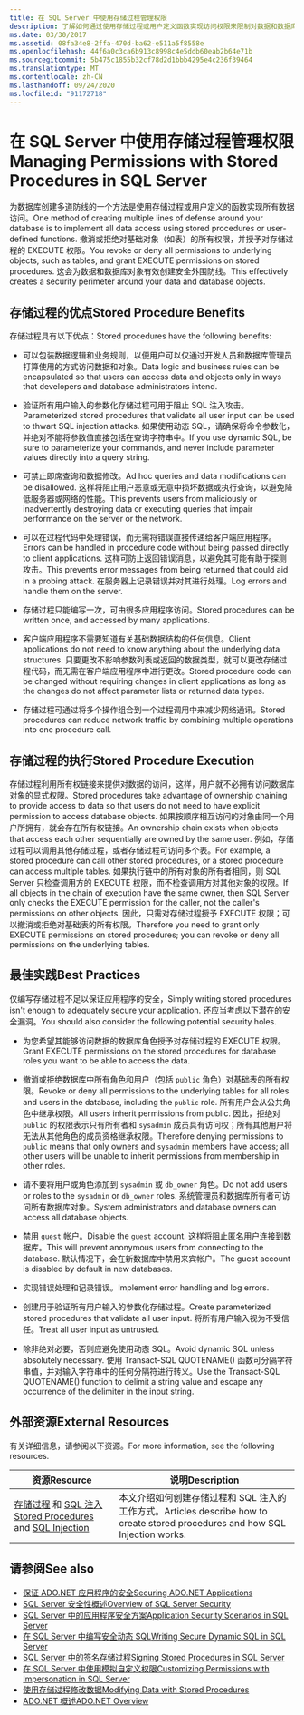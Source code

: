 ```yaml
---
title: 在 SQL Server 中使用存储过程管理权限
description: 了解如何通过使用存储过程或用户定义函数实现访问权限来限制对数据和数据库对象的访问。
ms.date: 03/30/2017
ms.assetid: 08fa34e8-2ffa-470d-ba62-e511a5f8558e
ms.openlocfilehash: 44f6a0c3ca6b913c8998c4e5ddb60eab2b64e71b
ms.sourcegitcommit: 5b475c1855b32cf78d2d1bbb4295e4c236f39464
ms.translationtype: MT
ms.contentlocale: zh-CN
ms.lasthandoff: 09/24/2020
ms.locfileid: "91172718"
---
```

# <a name="managing-permissions-with-stored-procedures-in-sql-server"></a><span data-ttu-id="397f7-103">在 SQL Server 中使用存储过程管理权限</span><span class="sxs-lookup"><span data-stu-id="397f7-103">Managing Permissions with Stored Procedures in SQL Server</span></span>

<span data-ttu-id="397f7-104">为数据库创建多道防线的一个方法是使用存储过程或用户定义的函数实现所有数据访问。</span><span class="sxs-lookup"><span data-stu-id="397f7-104">One method of creating multiple lines of defense around your database is to implement all data access using stored procedures or user-defined functions.</span></span> <span data-ttu-id="397f7-105">撤消或拒绝对基础对象（如表）的所有权限，并授予对存储过程的 EXECUTE 权限。</span><span class="sxs-lookup"><span data-stu-id="397f7-105">You revoke or deny all permissions to underlying objects, such as tables, and grant EXECUTE permissions on stored procedures.</span></span> <span data-ttu-id="397f7-106">这会为数据和数据库对象有效创建安全外围防线。</span><span class="sxs-lookup"><span data-stu-id="397f7-106">This effectively creates a security perimeter around your data and database objects.</span></span>  
  
## <a name="stored-procedure-benefits"></a><span data-ttu-id="397f7-107">存储过程的优点</span><span class="sxs-lookup"><span data-stu-id="397f7-107">Stored Procedure Benefits</span></span>  

 <span data-ttu-id="397f7-108">存储过程具有以下优点：</span><span class="sxs-lookup"><span data-stu-id="397f7-108">Stored procedures have the following benefits:</span></span>  
  
- <span data-ttu-id="397f7-109">可以包装数据逻辑和业务规则，以便用户可以仅通过开发人员和数据库管理员打算使用的方式访问数据和对象。</span><span class="sxs-lookup"><span data-stu-id="397f7-109">Data logic and business rules can be encapsulated so that users can access data and objects only in ways that developers and database administrators intend.</span></span>  
  
- <span data-ttu-id="397f7-110">验证所有用户输入的参数化存储过程可用于阻止 SQL 注入攻击。</span><span class="sxs-lookup"><span data-stu-id="397f7-110">Parameterized stored procedures that validate all user input can be used to thwart SQL injection attacks.</span></span> <span data-ttu-id="397f7-111">如果使用动态 SQL，请确保将命令参数化，并绝对不能将参数值直接包括在查询字符串中。</span><span class="sxs-lookup"><span data-stu-id="397f7-111">If you use dynamic SQL, be sure to parameterize your commands, and never include parameter values directly into a query string.</span></span>  
  
- <span data-ttu-id="397f7-112">可禁止即席查询和数据修改。</span><span class="sxs-lookup"><span data-stu-id="397f7-112">Ad hoc queries and data modifications can be disallowed.</span></span> <span data-ttu-id="397f7-113">这样将阻止用户恶意或无意中损坏数据或执行查询，以避免降低服务器或网络的性能。</span><span class="sxs-lookup"><span data-stu-id="397f7-113">This prevents users from maliciously or inadvertently destroying data or executing queries that impair performance on the server or the network.</span></span>  
  
- <span data-ttu-id="397f7-114">可以在过程代码中处理错误，而无需将错误直接传递给客户端应用程序。</span><span class="sxs-lookup"><span data-stu-id="397f7-114">Errors can be handled in procedure code without being passed directly to client applications.</span></span> <span data-ttu-id="397f7-115">这样可防止返回错误消息，以避免其可能有助于探测攻击。</span><span class="sxs-lookup"><span data-stu-id="397f7-115">This prevents error messages from being returned that could aid in a probing attack.</span></span> <span data-ttu-id="397f7-116">在服务器上记录错误并对其进行处理。</span><span class="sxs-lookup"><span data-stu-id="397f7-116">Log errors and handle them on the server.</span></span>  
  
- <span data-ttu-id="397f7-117">存储过程只能编写一次，可由很多应用程序访问。</span><span class="sxs-lookup"><span data-stu-id="397f7-117">Stored procedures can be written once, and accessed by many applications.</span></span>  
  
- <span data-ttu-id="397f7-118">客户端应用程序不需要知道有关基础数据结构的任何信息。</span><span class="sxs-lookup"><span data-stu-id="397f7-118">Client applications do not need to know anything about the underlying data structures.</span></span> <span data-ttu-id="397f7-119">只要更改不影响参数列表或返回的数据类型，就可以更改存储过程代码，而无需在客户端应用程序中进行更改。</span><span class="sxs-lookup"><span data-stu-id="397f7-119">Stored procedure code can be changed without requiring changes in client applications as long as the changes do not affect parameter lists or returned data types.</span></span>  
  
- <span data-ttu-id="397f7-120">存储过程可通过将多个操作组合到一个过程调用中来减少网络通讯。</span><span class="sxs-lookup"><span data-stu-id="397f7-120">Stored procedures can reduce network traffic by combining multiple operations into one procedure call.</span></span>  
  
## <a name="stored-procedure-execution"></a><span data-ttu-id="397f7-121">存储过程的执行</span><span class="sxs-lookup"><span data-stu-id="397f7-121">Stored Procedure Execution</span></span>  

 <span data-ttu-id="397f7-122">存储过程利用所有权链接来提供对数据的访问，这样，用户就不必拥有访问数据库对象的显式权限。</span><span class="sxs-lookup"><span data-stu-id="397f7-122">Stored procedures take advantage of ownership chaining to provide access to data so that users do not need to have explicit permission to access database objects.</span></span> <span data-ttu-id="397f7-123">如果按顺序相互访问的对象由同一个用户所拥有，就会存在所有权链接。</span><span class="sxs-lookup"><span data-stu-id="397f7-123">An ownership chain exists when objects that access each other sequentially are owned by the same user.</span></span> <span data-ttu-id="397f7-124">例如，存储过程可以调用其他存储过程，或者存储过程可访问多个表。</span><span class="sxs-lookup"><span data-stu-id="397f7-124">For example, a stored procedure can call other stored procedures, or a stored procedure can access multiple tables.</span></span> <span data-ttu-id="397f7-125">如果执行链中的所有对象的所有者相同，则 SQL Server 只检查调用方的 EXECUTE 权限，而不检查调用方对其他对象的权限。</span><span class="sxs-lookup"><span data-stu-id="397f7-125">If all objects in the chain of execution have the same owner, then SQL Server only checks the EXECUTE permission for the caller, not the caller's permissions on other objects.</span></span> <span data-ttu-id="397f7-126">因此，只需对存储过程授予 EXECUTE 权限；可以撤消或拒绝对基础表的所有权限。</span><span class="sxs-lookup"><span data-stu-id="397f7-126">Therefore you need to grant only EXECUTE permissions on stored procedures; you can revoke or deny all permissions on the underlying tables.</span></span>  
  
## <a name="best-practices"></a><span data-ttu-id="397f7-127">最佳实践</span><span class="sxs-lookup"><span data-stu-id="397f7-127">Best Practices</span></span>  

 <span data-ttu-id="397f7-128">仅编写存储过程不足以保证应用程序的安全，</span><span class="sxs-lookup"><span data-stu-id="397f7-128">Simply writing stored procedures isn't enough to adequately secure your application.</span></span> <span data-ttu-id="397f7-129">还应当考虑以下潜在的安全漏洞。</span><span class="sxs-lookup"><span data-stu-id="397f7-129">You should also consider the following potential security holes.</span></span>  
  
- <span data-ttu-id="397f7-130">为您希望其能够访问数据的数据库角色授予对存储过程的 EXECUTE 权限。</span><span class="sxs-lookup"><span data-stu-id="397f7-130">Grant EXECUTE permissions on the stored procedures for database roles you want to be able to access the data.</span></span>  
  
- <span data-ttu-id="397f7-131">撤消或拒绝数据库中所有角色和用户（包括 `public` 角色）对基础表的所有权限。</span><span class="sxs-lookup"><span data-stu-id="397f7-131">Revoke or deny all permissions to the underlying tables for all roles and users in the database, including the `public` role.</span></span> <span data-ttu-id="397f7-132">所有用户会从公共角色中继承权限。</span><span class="sxs-lookup"><span data-stu-id="397f7-132">All users inherit permissions from public.</span></span> <span data-ttu-id="397f7-133">因此，拒绝对 `public` 的权限表示只有所有者和 `sysadmin` 成员具有访问权；所有其他用户将无法从其他角色的成员资格继承权限。</span><span class="sxs-lookup"><span data-stu-id="397f7-133">Therefore denying permissions to `public` means that only owners and `sysadmin` members have access; all other users will be unable to inherit permissions from membership in other roles.</span></span>  
  
- <span data-ttu-id="397f7-134">请不要将用户或角色添加到 `sysadmin` 或 `db_owner` 角色。</span><span class="sxs-lookup"><span data-stu-id="397f7-134">Do not add users or roles to the `sysadmin` or `db_owner` roles.</span></span> <span data-ttu-id="397f7-135">系统管理员和数据库所有者可访问所有数据库对象。</span><span class="sxs-lookup"><span data-stu-id="397f7-135">System administrators and database owners can access all database objects.</span></span>  
  
- <span data-ttu-id="397f7-136">禁用 `guest` 帐户。</span><span class="sxs-lookup"><span data-stu-id="397f7-136">Disable the `guest` account.</span></span> <span data-ttu-id="397f7-137">这样将阻止匿名用户连接到数据库。</span><span class="sxs-lookup"><span data-stu-id="397f7-137">This will prevent anonymous users from connecting to the database.</span></span> <span data-ttu-id="397f7-138">默认情况下，会在新数据库中禁用来宾帐户。</span><span class="sxs-lookup"><span data-stu-id="397f7-138">The guest account is disabled by default in new databases.</span></span>  
  
- <span data-ttu-id="397f7-139">实现错误处理和记录错误。</span><span class="sxs-lookup"><span data-stu-id="397f7-139">Implement error handling and log errors.</span></span>  
  
- <span data-ttu-id="397f7-140">创建用于验证所有用户输入的参数化存储过程。</span><span class="sxs-lookup"><span data-stu-id="397f7-140">Create parameterized stored procedures that validate all user input.</span></span> <span data-ttu-id="397f7-141">将所有用户输入视为不受信任。</span><span class="sxs-lookup"><span data-stu-id="397f7-141">Treat all user input as untrusted.</span></span>  
  
- <span data-ttu-id="397f7-142">除非绝对必要，否则应避免使用动态 SQL。</span><span class="sxs-lookup"><span data-stu-id="397f7-142">Avoid dynamic SQL unless absolutely necessary.</span></span> <span data-ttu-id="397f7-143">使用 Transact-SQL QUOTENAME() 函数可分隔字符串值，并对输入字符串中的任何分隔符进行转义。</span><span class="sxs-lookup"><span data-stu-id="397f7-143">Use the Transact-SQL QUOTENAME() function to delimit a string value and escape any occurrence of the delimiter in the input string.</span></span>  
  
## <a name="external-resources"></a><span data-ttu-id="397f7-144">外部资源</span><span class="sxs-lookup"><span data-stu-id="397f7-144">External Resources</span></span>  

 <span data-ttu-id="397f7-145">有关详细信息，请参阅以下资源。</span><span class="sxs-lookup"><span data-stu-id="397f7-145">For more information, see the following resources.</span></span>  
  
|<span data-ttu-id="397f7-146">资源</span><span class="sxs-lookup"><span data-stu-id="397f7-146">Resource</span></span>|<span data-ttu-id="397f7-147">说明</span><span class="sxs-lookup"><span data-stu-id="397f7-147">Description</span></span>|  
|--------------|-----------------|  
|<span data-ttu-id="397f7-148">[存储过程](/sql/relational-databases/stored-procedures/stored-procedures-database-engine) 和 [SQL 注入](/sql/relational-databases/security/sql-injection)</span><span class="sxs-lookup"><span data-stu-id="397f7-148">[Stored Procedures](/sql/relational-databases/stored-procedures/stored-procedures-database-engine) and [SQL Injection](/sql/relational-databases/security/sql-injection)</span></span>|<span data-ttu-id="397f7-149">本文介绍如何创建存储过程和 SQL 注入的工作方式。</span><span class="sxs-lookup"><span data-stu-id="397f7-149">Articles describe how to create stored procedures and how SQL Injection works.</span></span>|  
  
## <a name="see-also"></a><span data-ttu-id="397f7-150">请参阅</span><span class="sxs-lookup"><span data-stu-id="397f7-150">See also</span></span>

- [<span data-ttu-id="397f7-151">保证 ADO.NET 应用程序的安全</span><span class="sxs-lookup"><span data-stu-id="397f7-151">Securing ADO.NET Applications</span></span>](../securing-ado-net-applications.md)
- [<span data-ttu-id="397f7-152">SQL Server 安全性概述</span><span class="sxs-lookup"><span data-stu-id="397f7-152">Overview of SQL Server Security</span></span>](overview-of-sql-server-security.md)
- [<span data-ttu-id="397f7-153">SQL Server 中的应用程序安全方案</span><span class="sxs-lookup"><span data-stu-id="397f7-153">Application Security Scenarios in SQL Server</span></span>](application-security-scenarios-in-sql-server.md)
- [<span data-ttu-id="397f7-154">在 SQL Server 中编写安全动态 SQL</span><span class="sxs-lookup"><span data-stu-id="397f7-154">Writing Secure Dynamic SQL in SQL Server</span></span>](writing-secure-dynamic-sql-in-sql-server.md)
- [<span data-ttu-id="397f7-155">SQL Server 中的签名存储过程</span><span class="sxs-lookup"><span data-stu-id="397f7-155">Signing Stored Procedures in SQL Server</span></span>](signing-stored-procedures-in-sql-server.md)
- [<span data-ttu-id="397f7-156">在 SQL Server 中使用模拟自定义权限</span><span class="sxs-lookup"><span data-stu-id="397f7-156">Customizing Permissions with Impersonation in SQL Server</span></span>](customizing-permissions-with-impersonation-in-sql-server.md)
- [<span data-ttu-id="397f7-157">使用存储过程修改数据</span><span class="sxs-lookup"><span data-stu-id="397f7-157">Modifying Data with Stored Procedures</span></span>](../modifying-data-with-stored-procedures.md)
- [<span data-ttu-id="397f7-158">ADO.NET 概述</span><span class="sxs-lookup"><span data-stu-id="397f7-158">ADO.NET Overview</span></span>](../ado-net-overview.md)
